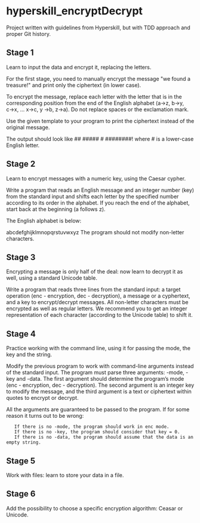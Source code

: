 # hyperskill_encryptDecrypt

<p>Project written with guidelines from Hyperskill, but with TDD approach and proper Git history.</p>

<h2>Stage 1</h2>
<p>Learn to input the data and encrypt it, replacing the letters. </p>
<p>For the first stage, you need to manually encrypt the message "we found a treasure!" and print only the ciphertext (in lower case).
   
   To encrypt the message, replace each letter with the letter that is in the corresponding position from the end of the English alphabet (a→z, b→y, c→x, ... x→c, y →b, z→a). Do not replace spaces or the exclamation mark.
   
   Use the given template to your program to print the ciphertext instead of the original message.
   
   The output should look like ## ##### # ########! where # is a lower-case English letter.</p>

<h2>Stage 2</h2>
<p>Learn to encrypt messages with a numeric key, using the Caesar cypher.  </p>
<p>Write a program that reads an English message and an integer number (key) from the standard input and shifts each letter by the specified number according to its order in the alphabet. If you reach the end of the alphabet, start back at the beginning (a follows z).
   
   The English alphabet is below:
   
   abcdefghijklmnopqrstuvwxyz
   The program should not modify non-letter characters.
   
</p>

<h2>Stage 3</h2>
<p>Encrypting a message is only half of the deal: now learn to decrypt it as well, using a standard Unicode table. </p>
<p>Write a program that reads three lines from the standard input: a target operation (enc - encryption, dec - decryption), a message or a cyphertext, and a key to encrypt/decrypt messages. All non-letter characters must be encrypted as well as regular letters. We recommend you to get an integer representation of each character (according to the Unicode table) to shift it.</p>

<h2>Stage 4</h2>
<p>Practice working with the command line, using it for passing the mode, the key and the string. </p>
<p>Modify the previous program to work with command-line arguments instead of the standard input. The program must parse three arguments: -mode, -key and -data. The first argument should determine the program’s mode (enc - encryption, dec - decryption). The second argument is an integer key to modify the message, and the third argument is a text or ciphertext within quotes to encrypt or decrypt.
   
   All the arguments are guaranteed to be passed to the program. If for some reason it turns out to be wrong:
   
       If there is no -mode, the program should work in enc mode.
       If there is no -key, the program should consider that key = 0.
       If there is no -data, the program should assume that the data is an empty string.
</p>

<h2>Stage 5</h2>
<p>Work with files: learn to store your data in a file.  </p>

<h2>Stage 6</h2>
<p>Add the possibility to choose a specific encryption algorithm: Ceasar or Unicode. </p>
